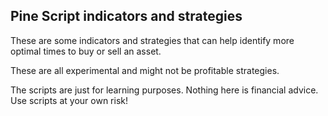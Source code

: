 ## Pine Script indicators and strategies

These are some indicators and strategies that can help identify more optimal times to buy or sell an asset.

These are all experimental and might not be profitable strategies.

The scripts are just for learning purposes. Nothing here is financial advice. Use scripts at your own risk!
